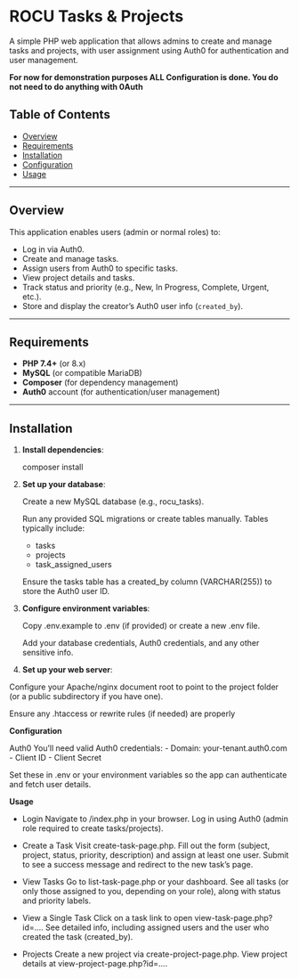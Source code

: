 # ROCU Tasks & Projects

A simple PHP web application that allows admins to create and manage tasks and projects, with user assignment using Auth0 for authentication and user management.

   **For now for demonstration purposes ALL Configuration is done. You do not need to do anything with 0Auth**

## Table of Contents

- [Overview](#overview)
- [Requirements](#requirements)
- [Installation](#installation)
- [Configuration](#configuration)
- [Usage](#usage)

---

## Overview

This application enables users (admin or normal roles) to:

- Log in via Auth0.
- Create and manage tasks.
- Assign users from Auth0 to specific tasks.
- View project details and tasks.
- Track status and priority (e.g., New, In Progress, Complete, Urgent, etc.).
- Store and display the creator’s Auth0 user info (`created_by`).

---

## Requirements

- **PHP 7.4+** (or 8.x)
- **MySQL** (or compatible MariaDB)
- **Composer** (for dependency management)
- **Auth0** account (for authentication/user management)

---

## Installation

1. **Install dependencies**:

   composer install

2. **Set up your database**:

   Create a new MySQL database (e.g., rocu_tasks).

   Run any provided SQL migrations or create tables manually. Tables typically include:
    - tasks
    - projects
    - task_assigned_users

    Ensure the tasks table has a created_by column (VARCHAR(255)) to store the Auth0 user ID.

3. **Configure environment variables**:

   Copy .env.example to .env (if provided) or create a new .env file.

   Add your database credentials, Auth0 credentials, and any other sensitive info.

4. **Set up your web server**:

  Configure your Apache/nginx document root to point to the project folder (or a public subdirectory if you have one).

  Ensure any .htaccess or rewrite rules (if needed) are properly

**Configuration**

   Auth0
   You’ll need valid Auth0 credentials:
    - Domain: your-tenant.auth0.com
    - Client ID
    - Client Secret

   Set these in .env or your environment variables so the app can authenticate and fetch user details.

**Usage**

   - Login
    Navigate to /index.php in your browser.
    Log in using Auth0 (admin role required to create tasks/projects).

   - Create a Task
    Visit create-task-page.php.
    Fill out the form (subject, project, status, priority, description) and assign at least one user.
    Submit to see a success message and redirect to the new task’s page.

   - View Tasks
    Go to list-task-page.php or your dashboard.
    See all tasks (or only those assigned to you, depending on your role), along with status and priority labels.

   - View a Single Task
    Click on a task link to open view-task-page.php?id=....
    See detailed info, including assigned users and the user who created the task (created_by).

   - Projects
    Create a new project via create-project-page.php.
    View project details at view-project-page.php?id=....